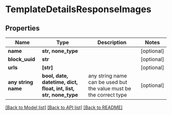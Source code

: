 # TemplateDetailsResponseImages


## Properties
Name | Type | Description | Notes
------------ | ------------- | ------------- | -------------
**name** | **str, none_type** |  | [optional] 
**block_uuid** | **str** |  | [optional] 
**urls** | **[str]** |  | [optional] 
**any string name** | **bool, date, datetime, dict, float, int, list, str, none_type** | any string name can be used but the value must be the correct type | [optional]

[[Back to Model list]](../README.md#documentation-for-models) [[Back to API list]](../README.md#documentation-for-api-endpoints) [[Back to README]](../README.md)


